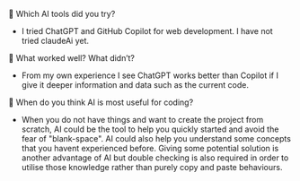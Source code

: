 📌 Which AI tools did you try?
- I tried ChatGPT and GitHub Copilot for web development. I have not tried claudeAi yet.

📌 What worked well? What didn’t?
- From my own experience I see ChatGPT works better than Copilot if I give it deeper information and data such as the current code. 

📌 When do you think AI is most useful for coding?
- When you do not have things and want to create the project from scratch, AI could be the tool to help you quickly started and avoid the fear of "blank-space". AI could also help you understand some concepts that you havent experienced before. Giving some potential solution is another advantage of AI but double checking is also required in order to utilise those knowledge rather than purely copy and paste behaviours.